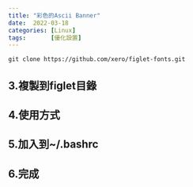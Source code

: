 ```yaml
---
title: "彩色的Ascii Banner"
date:  2022-03-18
categories: [Linux]
tags:       [優化設置]
---
```

``` line-numbers
git clone https://github.com/xero/figlet-fonts.git
```

## 3.複製到figlet目錄



## 4.使用方式



## 5.加入到~/.bashrc



## 6.完成


